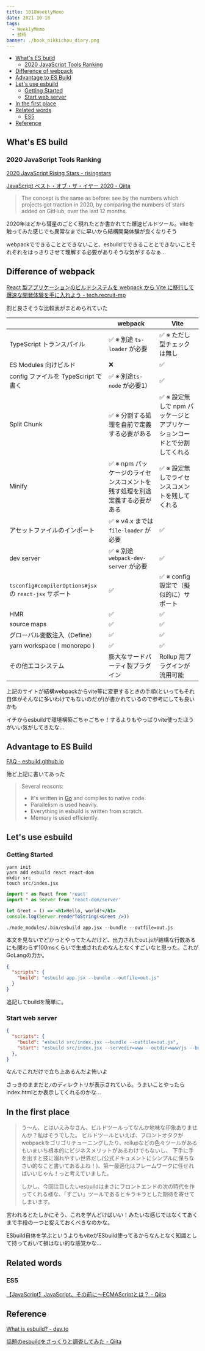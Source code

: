 ```yaml
---
title: 1018WeeklyMemo
date: 2021-10-18
tags:
  - WeeklyMemo
  - 技術
banner: ./book_nikkichou_diary.png
---
```


- [What's ES build](#whats-es-build)
  - [2020 JavaScript Tools Ranking](#2020-javascript-tools-ranking)
- [Difference of webpack](#difference-of-webpack)
- [Advantage to ES Build](#advantage-to-es-build)
- [Let's use esbuild](#lets-use-esbuild)
  - [Getting Started](#getting-started)
  - [Start web server](#start-web-server)
- [In the first place](#in-the-first-place)
- [Related words](#related-words)
  - [ES5](#es5)
- [Reference](#reference)

## What's ES build

### 2020 JavaScript Tools Ranking

[2020 JavaScript Rising Stars - risingstars](https://risingstars.js.org/2020/en)

[JavaScript ベスト・オブ・ザ・イヤー 2020 - Qiita](https://qiita.com/rana_kualu/items/e8a0f8f5589ff082539d)

> The concept is the same as before: see by the numbers which projects got traction in 2020, by comparing the numbers of stars added on GitHub, over the last 12 months.

2020年ほどから彗星のごとく現れたとか書かれてた爆速ビルドツール。viteを触ってみた感じでも異常なまでに早いから結構開発体験が良くなりそう

webpackでできることとできないこと、esbuildでできることとできないことそれぞれをはっきりさせて理解する必要がありそうな気がするなぁ…

## Difference of webpack

[React 製アプリケーションのビルドシステムを webpack から Vite に移行して爆速な開発体験を手に入れよう - tech.recruit-mp](https://tech.recruit-mp.co.jp/front-end/post-21250/)

割と良さそうな比較表がまとめられていた

|                                                        | webpack                                                                  | Vite                                                                    |
| ------------------------------------------------------ | ------------------------------------------------------------------------ | ----------------------------------------------------------------------- |
| TypeScript トランスパイル                              | ✅ ※ 別途 `ts-loader` が必要                                              | ✅ ※ ただし型チェックは無し                                              |
| ES Modules 向けビルド                                  | ❌                                                                        | ✅                                                                       |
| config ファイルを TypeSciript で書く                   | ✅ ※ 別途`ts-node` が必要1)                                               | ✅                                                                       |
| Split Chunk                                            | ✅ ※ 分割する処理を自前で定義する必要がある                               | ✅ ※ 設定無しで npm パッケージとアプリケーションコードとで分割してくれる |
| Minify                                                 | ✅ ※ npm パッケージのライセンスコメントを残す処理を別途定義する必要がある | ✅ ※ 設定無しでライセンスコメントを残してくれる                          |
| アセットファイルのインポート                           | ✅ ※ v4.x までは `file-loader` が必要                                     | ✅                                                                       |
| dev server                                             | ✅ ※ 別途 `webpack-dev-server` が必要                                     | ✅                                                                       |
| `tsconfig#compilerOptions#jsx` の `react-jsx` サポート | ✅                                                                        | ✅ ※ config 設定で（擬似的に）サポート                                   |
| HMR                                                    | ✅                                                                        | ✅                                                                       |
| source maps                                            | ✅                                                                        | ✅                                                                       |
| グローバル変数注入（Define）                           | ✅                                                                        | ✅                                                                       |
| yarn workspace ( monorepo )                            | ✅                                                                        | ✅                                                                       |
| その他エコシステム                                     | 膨大なサードパーティ製プラグイン                                         | Rollup 用プラグインが流用可能                                           |

上記のサイトが結構webpackからvite等に変更するときの手順(といってもそれ自体がそんなに多いわけでもないのだが)が書かれているので参考にしても良いかも

イチからesbuildで環境構築ごちゃごちゃ！するよりもやっぱりvite使ったほうがいい気がしてきたな…

## Advantage to ES Build

[FAQ - esbuild.github.io](https://esbuild.github.io/faq/)

殆ど上記に書いてあった

> Several reasons:
>
> - It's written in [Go](https://golang.org/) and compiles to native code.
> - Parallelism is used heavily.
> - Everything in esbuild is written from scratch.
> - Memory is used efficiently.

## Let's use esbuild

### Getting Started

```
yarn init
yarn add esbuild react react-dom
mkdir src
touch src/index.jsx
```

```jsx : index.tsx
import * as React from 'react'
import * as Server from 'react-dom/server'

let Greet = () => <h1>Hello, world!</h1>
console.log(Server.renderToString(<Greet />))
```

```
./node_modules/.bin/esbuild app.jsx --bundle --outfile=out.js
```

本文を見ないでどかっとやってたんだけど、出力されたout.jsが結構な行数あるにも関わらず100msくらいで生成されたのなんとなくすごいなと思った。これがGoLangの力か。

```json : package.jon
{
  "scripts": {
    "build": "esbuild app.jsx --bundle --outfile=out.js"
  }
}
```

追記してbuildを簡単に。

### Start web server

```json : package.json
{
  "scripts": {
    "build": "esbuild src/index.jsx --bundle --outfile=out.js",
    "start": "esbuild src/index.jsx --servedir=www --outdir=www/js --bundle"
  },
}
```

なんでこれだけで立ち上あるんだよ怖いよ

さっきのままだと`/`のディレクトリが表示されている。うまいことやったらindex.htmlとか表示してくれるのかな…

## In the first place

> う〜ん、とはいえみなさん、ビルドツールってなんか地味な印象ありませんか？私はそうでした。
> ビルドツールといえば、フロントオタクがwebpackをゴリゴリチューニングしたり、rollupなどの色々ツールがあるもいまいち根本的にビジネスメリットがあるわけでもないし、
> 下手に手を出すと技に溺れやすい世界だし(公式ドキュメントにシンプルに保ちなさい的なこと書いてあるよね！)、第一最適化はフレームワークに任せればいいじゃん！っと考えていました。
>
> しかし、今回注目したいesbuildはまさにフロントエンドの次の時代を作ってくれる様な、「すごい」ツールであるとキラキラとした期待を寄せてしまいます。

言われるとたしかにそう、これを学んどけばいい！みたいな感じではなくてあくまで手段の一つと捉えておくべきなのかな。

ESbuild自体を学ぶというよりもviteがESbuild使ってるからなんとなく知識として持っておいて損はない的な感覚かな…

## Related words

### ES5

[【JavaScript】JavaScript、その前に〜ECMAScriptとは？ - Qiita](https://qiita.com/yukibe/items/acd0bafcf2a10c99d0f6)

## Reference

[What is esbuild? - dev.to](https://dev.to/zaydek/what-is-esbuild-2ofc)

[話題のesbuildをさっくりと調査してみた - Qiita](https://qiita.com/hedrall/items/2548718cfdf7bef3efc0)


